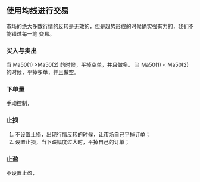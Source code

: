 

## 使用均线进行交易

市场的绝大多数行情的反转是无效的，但是趋势形成的时候确实强有力的，我们不能错过每一笔
交易。


### 买入与卖出


当 Ma50(1) >Ma50(2) 的时候，平掉空单，并且做多。
当 Ma50(1) < Ma50(2) 的时候，平掉多单，并且做空。



### 下单量 

手动控制，


### 止损 

1. 不设置止损，出现行情反转的时候，让市场自己平掉订单；
2. 设置止损，当下跌幅度过大时，平掉自己的订单；


### 止盈

不设置止盈，
